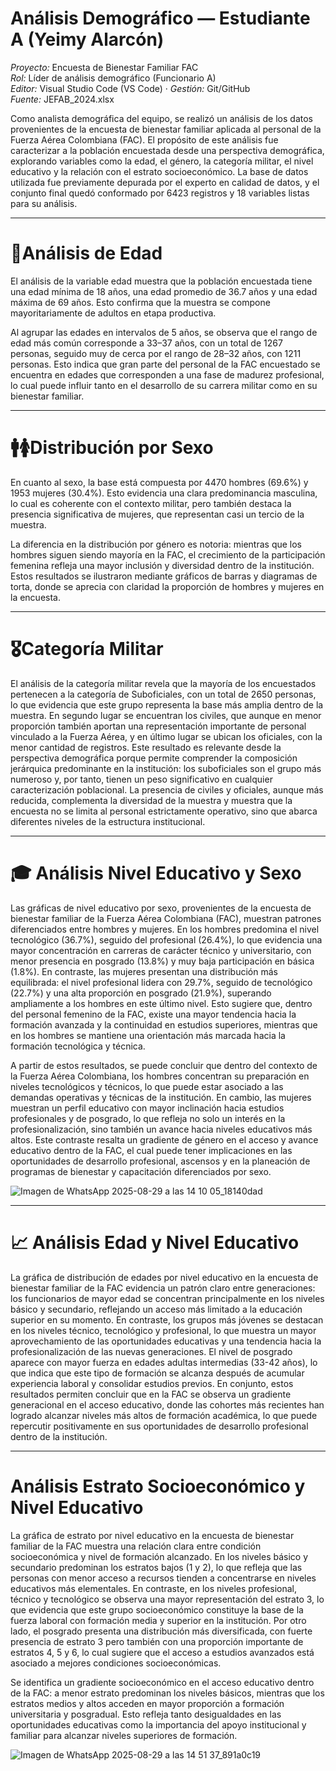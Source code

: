 # Análisis Demográfico — Estudiante A (Yeimy Alarcón)

*Proyecto:* Encuesta de Bienestar Familiar FAC  
*Rol:* Líder de análisis demográfico (Funcionario A)  
*Editor:* Visual Studio Code (VS Code) · *Gestión:* Git/GitHub  
*Fuente:* JEFAB_2024.xlsx

Como analista demográfica del equipo, se realizó un análisis de los datos provenientes de la encuesta de bienestar familiar aplicada al personal de la Fuerza Aérea Colombiana (FAC). El propósito de este análisis fue caracterizar a la población encuestada desde una perspectiva demográfica, explorando variables como la edad, el género, la categoría militar, el nivel educativo y la relación con el estrato socioeconómico. La base de datos utilizada fue previamente depurada por el experto en calidad de datos, y el conjunto final quedó conformado por 6423 registros y 18 variables listas para su análisis.

---
# 👤Análisis de Edad 

El análisis de la variable edad muestra que la población encuestada tiene una edad mínima de 18 años, una edad promedio de 36.7 años y una edad máxima de 69 años. Esto confirma que la muestra se compone mayoritariamente de adultos en etapa productiva.

Al agrupar las edades en intervalos de 5 años, se observa que el rango de edad más común corresponde a 33–37 años, con un total de 1267 personas, seguido muy de cerca por el rango de 28–32 años, con 1211 personas. Esto indica que gran parte del personal de la FAC encuestado se encuentra en edades que corresponden a una fase de madurez profesional, lo cual puede influir tanto en el desarrollo de su carrera militar como en su bienestar familiar.

---
# 🚹🚺Distribución por Sexo

En cuanto al sexo, la base está compuesta por 4470 hombres (69.6%) y 1953 mujeres (30.4%). Esto evidencia una clara predominancia masculina, lo cual es coherente con el contexto militar, pero también destaca la presencia significativa de mujeres, que representan casi un tercio de la muestra.

La diferencia en la distribución por género es notoria: mientras que los hombres siguen siendo mayoría en la FAC, el crecimiento de la participación femenina refleja una mayor inclusión y diversidad dentro de la institución. Estos resultados se ilustraron mediante gráficos de barras y diagramas de torta, donde se aprecia con claridad la proporción de hombres y mujeres en la encuesta.

---
# 🎖️Categoría Militar

El análisis de la categoría militar revela que la mayoría de los encuestados pertenecen a la categoría de Suboficiales, con un total de 2650 personas, lo que evidencia que este grupo representa la base más amplia dentro de la muestra. En segundo lugar se encuentran los civiles, que aunque en menor proporción también aportan una representación importante de personal vinculado a la Fuerza Aérea, y en último lugar se ubican los oficiales, con la menor cantidad de registros. Este resultado es relevante desde la perspectiva demográfica porque permite comprender la composición jerárquica predominante en la institución: los suboficiales son el grupo más numeroso y, por tanto, tienen un peso significativo en cualquier caracterización poblacional. La presencia de civiles y oficiales, aunque más reducida, complementa la diversidad de la muestra y muestra que la encuesta no se limita al personal estrictamente operativo, sino que abarca diferentes niveles de la estructura institucional.

---
# 🎓 Análisis Nivel Educativo y Sexo

Las gráficas de nivel educativo por sexo, provenientes de la encuesta de bienestar familiar de la Fuerza Aérea Colombiana (FAC), muestran patrones diferenciados entre hombres y mujeres. En los hombres predomina el nivel tecnológico (36.7%), seguido del profesional (26.4%), lo que evidencia una mayor concentración en carreras de carácter técnico y universitario, con menor presencia en posgrado (13.8%) y muy baja participación en básica (1.8%). En contraste, las mujeres presentan una distribución más equilibrada: el nivel profesional lidera con 29.7%, seguido de tecnológico (22.7%) y una alta proporción en posgrado (21.9%), superando ampliamente a los hombres en este último nivel. Esto sugiere que, dentro del personal femenino de la FAC, existe una mayor tendencia hacia la formación avanzada y la continuidad en estudios superiores, mientras que en los hombres se mantiene una orientación más marcada hacia la formación tecnológica y técnica.

A partir de estos resultados, se puede concluir que dentro del contexto de la Fuerza Aérea Colombiana, los hombres concentran su preparación en niveles tecnológicos y técnicos, lo que puede estar asociado a las demandas operativas y técnicas de la institución. En cambio, las mujeres muestran un perfil educativo con mayor inclinación hacia estudios profesionales y de posgrado, lo que refleja no solo un interés en la profesionalización, sino también un avance hacia niveles educativos más altos. Este contraste resalta un gradiente de género en el acceso y avance educativo dentro de la FAC, el cual puede tener implicaciones en las oportunidades de desarrollo profesional, ascensos y en la planeación de programas de bienestar y capacitación diferenciados por sexo.

![Imagen de WhatsApp 2025-08-29 a las 14 10 05_18140dad](https://github.com/user-attachments/assets/5a3c5527-76b1-43ee-8713-7aabc784daf0)


---
# 📈 Análisis Edad y Nivel Educativo

La gráfica de distribución de edades por nivel educativo en la encuesta de bienestar familiar de la FAC evidencia un patrón claro entre generaciones: los funcionarios de mayor edad se concentran principalmente en los niveles básico y secundario, reflejando un acceso más limitado a la educación superior en su momento. En contraste, los grupos más jóvenes se destacan en los niveles técnico, tecnológico y profesional, lo que muestra un mayor aprovechamiento de las oportunidades educativas y una tendencia hacia la profesionalización de las nuevas generaciones. El nivel de posgrado aparece con mayor fuerza en edades adultas intermedias (33-42 años), lo que indica que este tipo de formación se alcanza después de acumular experiencia laboral y consolidar estudios previos. En conjunto, estos resultados permiten concluir que en la FAC se observa un gradiente generacional en el acceso educativo, donde las cohortes más recientes han logrado alcanzar niveles más altos de formación académica, lo que puede repercutir positivamente en sus oportunidades de desarrollo profesional dentro de la institución.

---
# Análisis Estrato Socioeconómico y Nivel Educativo

La gráfica de estrato por nivel educativo en la encuesta de bienestar familiar de la FAC muestra una relación clara entre condición socioeconómica y nivel de formación alcanzado. En los niveles básico y secundario predominan los estratos bajos (1 y 2), lo que refleja que las personas con menor acceso a recursos tienden a concentrarse en niveles educativos más elementales. En contraste, en los niveles profesional, técnico y tecnológico se observa una mayor representación del estrato 3, lo que evidencia que este grupo socioeconómico constituye la base de la fuerza laboral con formación media y superior en la institución. Por otro lado, el posgrado presenta una distribución más diversificada, con fuerte presencia de estrato 3 pero también con una proporción importante de estratos 4, 5 y 6, lo cual sugiere que el acceso a estudios avanzados está asociado a mejores condiciones socioeconómicas.

Se identifica un gradiente socioeconómico en el acceso educativo dentro de la FAC: a menor estrato predominan los niveles básicos, mientras que los estratos medios y altos acceden en mayor proporción a formación universitaria y posgradual. Esto refleja tanto desigualdades en las oportunidades educativas como la importancia del apoyo institucional y familiar para alcanzar niveles superiores de formación.

![Imagen de WhatsApp 2025-08-29 a las 14 51 37_891a0c19](https://github.com/user-attachments/assets/d2ca5522-3e4f-475a-9e15-1fa4a5124630)

